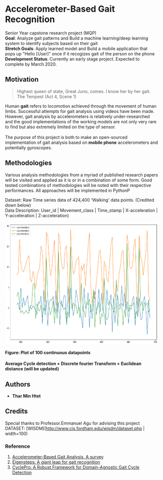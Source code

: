 # Accelerometer-Based Gait Recognition
Senior Year capstone research project (MQP)\
**Goal**: Analyze gait patterns and Build a machine learning/deep learning system to identify subjects based on their gait\
**Stretch Goals**: Apply learned model and Build a mobile application that pops up "Hello [User]" once if it recogizes gait of the person on the phone\
**Development Status**: Currently an early stage project. Expected to complete by March 2020.

## Motivation

>Highest queen of state, Great Juno, comes. I know her by her gait.\
>The Tempest (Act 4, Scene 1)

Human **gait** refers to locomotion achieved through the movement of human limbs. Successful attempts for gait analysis using videos have been made. However, gait analysis by accelerometers is relatively under-researched and the good implementations of the working models are not only very rare to find but also extremely limited on the type of sensor.\
\
The purpose of this project is both to make an open-sourced implementation of gait analysis based on **mobile phone** accelerometers and potentially gyroscopes.


## Methodologies

Various analysis methodologies from a myriad of published research papers will be visited and applied as it is or in a combination of some form. Good tested combinations of methodologies will be noted with their respective performances.
All approaches will be implemented in PythonP

Dataset: Raw Time series data of 424,400 'Walking' data points. (Credited down below)\
Data Description: User_id | Movement_class | Time_stamp | X-acceleration | Y-acceleration | Z-acceleration)

<img src="https://github.com/tharminhtet/Accelerometer-Based-Gait-Recognition/blob/master/images/sample%20data.png" height="400" width="700">

**Figure: Plot of 100 continuous datapoints**

#### Average Cycle detection + Discrete fourier Transform + Euclidean distance (will be updated)

## Authors
* **Thar Min Htet**

## Credits
Special thanks to Professor.Emmanuel Agu for advising this project\
DATASET: [WISDM](http://www.cis.fordham.edu/wisdm/dataset.php | width=100)


### Reference
1. [Accelerometer-Based Gait Analysis, A survey](https://pdfs.semanticscholar.org/509a/4845cf3348837b4a2c0bbf19109449afa39f.pdf)
2. [Eigensteps: A giant leap for gait recognition](https://www.researchgate.net/publication/224151313_Eigensteps_A_giant_leap_for_gait_recognition)
3. [CyclePro: A Robust Framework for Domain-Agnostic Gait Cycle Detection](http://epsl.eecs.wsu.edu/wp-content/uploads/2015/03/08616844.pdf)

